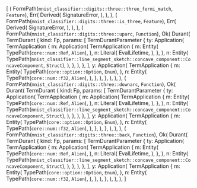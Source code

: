 [
    (
        FormPath(`mnist_classifier::digits::three::three_fermi_match`, `Feature`),
        Err(
            Derived(
                SignatureError,
            ),
        ),
    ),
    (
        FormPath(`mnist_classifier::digits::three::is_three`, `Feature`),
        Err(
            Derived(
                SignatureError,
            ),
        ),
    ),
    (
        FormPath(`mnist_classifier::digits::three::uparc`, `Function`),
        Ok(
            Durant(
                TermDurant {
                    kind: Fp,
                    params: [
                        TermDurantParameter {
                            ty: Application(
                                TermApplication {
                                    m: Application(
                                        TermApplication {
                                            m: Entity(
                                                TypePath(`core::num::Ref`, `Alien`),
                                            ),
                                            n: Literal(
                                                EvalLifetime,
                                            ),
                                        },
                                    ),
                                    n: Entity(
                                        TypePath(`mnist_classifier::line_segment_sketch::concave_component::ConcaveComponent`, `Struct`),
                                    ),
                                },
                            ),
                        },
                    ],
                    y: Application(
                        TermApplication {
                            m: Entity(
                                TypePath(`core::option::Option`, `Enum`),
                            ),
                            n: Entity(
                                TypePath(`core::num::f32`, `Alien`),
                            ),
                        },
                    ),
                },
            ),
        ),
    ),
    (
        FormPath(`mnist_classifier::digits::three::downarc`, `Function`),
        Ok(
            Durant(
                TermDurant {
                    kind: Fp,
                    params: [
                        TermDurantParameter {
                            ty: Application(
                                TermApplication {
                                    m: Application(
                                        TermApplication {
                                            m: Entity(
                                                TypePath(`core::num::Ref`, `Alien`),
                                            ),
                                            n: Literal(
                                                EvalLifetime,
                                            ),
                                        },
                                    ),
                                    n: Entity(
                                        TypePath(`mnist_classifier::line_segment_sketch::concave_component::ConcaveComponent`, `Struct`),
                                    ),
                                },
                            ),
                        },
                    ],
                    y: Application(
                        TermApplication {
                            m: Entity(
                                TypePath(`core::option::Option`, `Enum`),
                            ),
                            n: Entity(
                                TypePath(`core::num::f32`, `Alien`),
                            ),
                        },
                    ),
                },
            ),
        ),
    ),
    (
        FormPath(`mnist_classifier::digits::three::back`, `Function`),
        Ok(
            Durant(
                TermDurant {
                    kind: Fp,
                    params: [
                        TermDurantParameter {
                            ty: Application(
                                TermApplication {
                                    m: Application(
                                        TermApplication {
                                            m: Entity(
                                                TypePath(`core::num::Ref`, `Alien`),
                                            ),
                                            n: Literal(
                                                EvalLifetime,
                                            ),
                                        },
                                    ),
                                    n: Entity(
                                        TypePath(`mnist_classifier::line_segment_sketch::concave_component::ConcaveComponent`, `Struct`),
                                    ),
                                },
                            ),
                        },
                    ],
                    y: Application(
                        TermApplication {
                            m: Entity(
                                TypePath(`core::option::Option`, `Enum`),
                            ),
                            n: Entity(
                                TypePath(`core::num::f32`, `Alien`),
                            ),
                        },
                    ),
                },
            ),
        ),
    ),
]